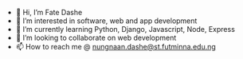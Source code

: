 - 👋 Hi, I’m Fate Dashe
- 👀 I’m interested in software, web and app development
- 🌱 I’m currently learning Python, Django, Javascript, Node, Express 
- 💞️ I’m looking to collaborate on web development
- 📫 How to reach me @ nungnaan.dashe@st.futminna.edu.ng

<!---
Archangel/Archangel is a ✨ special ✨ repository because its `README.md` (this file) appears on your GitHub profile.
You can click the Preview link to take a look at your changes.
--->
